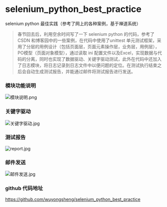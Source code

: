 # selenium_python_best_practice
selenium python 最佳实践（参考了网上的各种案例，基于禅道系统）
>  春节回去后，利用空余时间写了一下 selenium python 的代码，参考了CSDN 和博客园中的一些案例，在代码中使用了unittest 单元测试框架，采用了分层的用例设计（包括页面层，页面元素操作层，业务层，用例层），PO模型（页面对象模型），通过读取 ini 配置文件以及Excel，实现数据与代码的分离，同时也实现了数据驱动、关键字驱动测试，此外在代码中还加入了日志模块，将日志记录到日志文件中以便问题的定位。在测试执行结束之后会自动生成测试报告，并能通过邮件将测试报告进行发送。

### 模块功能说明

![模块说明.png](https://upload-images.jianshu.io/upload_images/12273007-3762d82d8118bd3a.png?imageMogr2/auto-orient/strip%7CimageView2/2/w/1240)

###  关键字驱动

![关键字驱动.jpg](https://upload-images.jianshu.io/upload_images/12273007-0aae8b8e6d21258f.jpg?imageMogr2/auto-orient/strip%7CimageView2/2/w/1240)

### 测试报告

![report.jpg](https://upload-images.jianshu.io/upload_images/12273007-d15d0635b8d69a3b.jpg?imageMogr2/auto-orient/strip%7CimageView2/2/w/1240)

### 邮件发送

![邮件发送.jpg](https://upload-images.jianshu.io/upload_images/12273007-6199750f1f00ebb8.jpg?imageMogr2/auto-orient/strip%7CimageView2/2/w/1240)

### github 代码地址

https://github.com/wuyongsheng/selenium_python_best_practice
